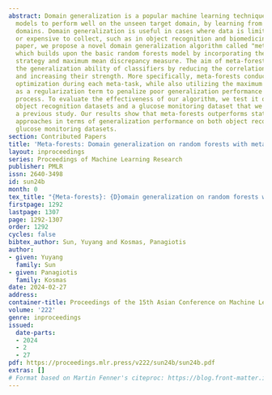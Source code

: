 ```yaml
---
abstract: Domain generalization is a popular machine learning technique that enables
  models to perform well on the unseen target domain, by learning from multiple source
  domains. Domain generalization is useful in cases where data is limited, difficult,
  or expensive to collect, such as in object recognition and biomedicine. In this
  paper, we propose a novel domain generalization algorithm called "meta-forests",
  which builds upon the basic random forests model by incorporating the meta-learning
  strategy and maximum mean discrepancy measure. The aim of meta-forests is to enhance
  the generalization ability of classifiers by reducing the correlation among trees
  and increasing their strength. More specifically, meta-forests conducts meta-learning
  optimization during each meta-task, while also utilizing the maximum mean discrepancy
  as a regularization term to penalize poor generalization performance in the meta-test
  process. To evaluate the effectiveness of our algorithm, we test it on two publicly
  object recognition datasets and a glucose monitoring dataset that we have used in
  a previous study. Our results show that meta-forests outperforms state-of-the-art
  approaches in terms of generalization performance on both object recognition and
  glucose monitoring datasets.
section: Contributed Papers
title: 'Meta-forests: Domain generalization on random forests with meta-learning'
layout: inproceedings
series: Proceedings of Machine Learning Research
publisher: PMLR
issn: 2640-3498
id: sun24b
month: 0
tex_title: "{Meta-forests}: {D}omain generalization on random forests with meta-learning"
firstpage: 1292
lastpage: 1307
page: 1292-1307
order: 1292
cycles: false
bibtex_author: Sun, Yuyang and Kosmas, Panagiotis
author:
- given: Yuyang
  family: Sun
- given: Panagiotis
  family: Kosmas
date: 2024-02-27
address:
container-title: Proceedings of the 15th Asian Conference on Machine Learning
volume: '222'
genre: inproceedings
issued:
  date-parts:
  - 2024
  - 2
  - 27
pdf: https://proceedings.mlr.press/v222/sun24b/sun24b.pdf
extras: []
# Format based on Martin Fenner's citeproc: https://blog.front-matter.io/posts/citeproc-yaml-for-bibliographies/
---
```


